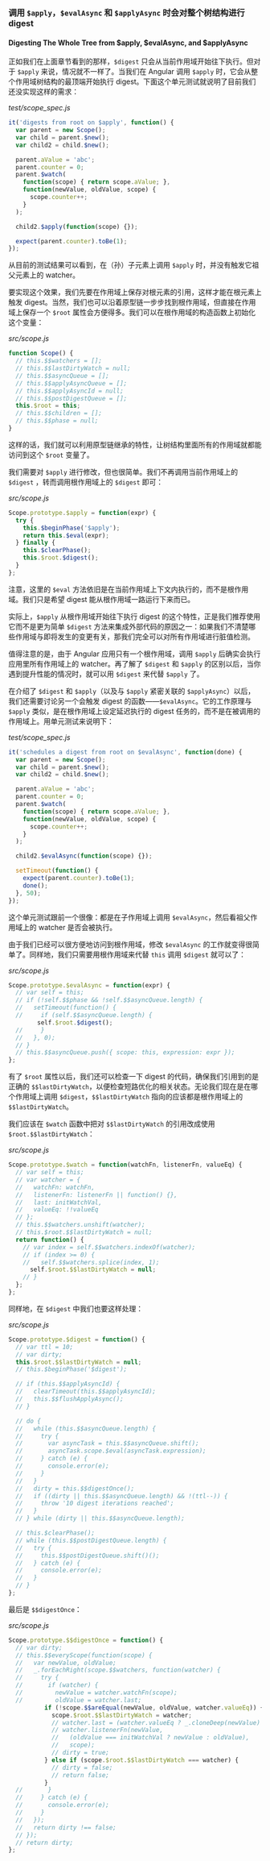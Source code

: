 ### 调用 `$apply`，`$evalAsync` 和 `$applyAsync` 时会对整个树结构进行 digest

#### Digesting The Whole Tree from $apply, $evalAsync, and $applyAsync

正如我们在上面章节看到的那样，`$digest` 只会从当前作用域开始往下执行。但对于 `$apply` 来说，情况就不一样了。当我们在 Angular 调用 `$apply` 时，它会从整个作用域树结构的最顶端开始执行 digest。下面这个单元测试就说明了目前我们还没实现这样的需求：

_test/scope\_spec.js_

```js
it('digests from root on $apply', function() {
  var parent = new Scope();
  var child = parent.$new();
  var child2 = child.$new();

  parent.aValue = 'abc';
  parent.counter = 0;
  parent.$watch(
    function(scope) { return scope.aValue; },
    function(newValue, oldValue, scope) {
      scope.counter++;
    }
  );

  child2.$apply(function(scope) {});

  expect(parent.counter).toBe(1);
});
```

从目前的测试结果可以看到，在（孙）子元素上调用 `$apply` 时，并没有触发它祖父元素上的 watcher。

要实现这个效果，我们先要在作用域上保存对根元素的引用，这样才能在根元素上触发 digest。当然，我们也可以沿着原型链一步步找到根作用域，但直接在作用域上保存一个 `$root` 属性会方便得多。我们可以在根作用域的构造函数上初始化这个变量：

_src/scope.js_

```js
function Scope() {
  // this.$$watchers = [];
  // this.$$lastDirtyWatch = null;
  // this.$$asyncQueue = [];
  // this.$$applyAsyncQueue = [];
  // this.$$applyAsyncId = null;
  // this.$$postDigestQueue = [];
  this.$root = this;
  // this.$$children = [];
  // this.$$phase = null;
}
```

这样的话，我们就可以利用原型链继承的特性，让树结构里面所有的作用域就都能访问到这个 `$root` 变量了。

我们需要对 `$apply` 进行修改，但也很简单。我们不再调用当前作用域上的 `$digest` ，转而调用根作用域上的 `$digest` 即可：

_src/scope.js_

```js
Scope.prototype.$apply = function(expr) {
  try {
    this.$beginPhase('$apply');
    return this.$eval(expr);
  } finally {
    this.$clearPhase();
    this.$root.$digest();
  }
};
```

注意，这里的 `$eval` 方法依旧是在当前作用域上下文内执行的，而不是根作用域。我们只是希望 digest 能从根作用域一路运行下来而已。

实际上，`$apply` 从根作用域开始往下执行 digest 的这个特性，正是我们推荐使用它而不是更为简单 `$digest` 方法来集成外部代码的原因之一：如果我们不清楚哪些作用域与即将发生的变更有关，那我们完全可以对所有作用域进行脏值检测。

值得注意的是，由于 Angular 应用只有一个根作用域，调用 `$apply` 后确实会执行应用里所有作用域上的 watcher。再了解了 `$digest` 和 `$apply` 的区别以后，当你遇到提升性能的情况时，就可以用 `$digest` 来代替 `$apply` 了。

在介绍了 `$digest` 和 `$apply`（以及与 `$apply` 紧密关联的 `$applyAsync`）以后，我们还需要讨论另一个会触发 digest 的函数——`$evalAsync`。它的工作原理与 `$apply` 类似，是在根作用域上设定延迟执行的 digest 任务的，而不是在被调用的作用域上。用单元测试来说明下：

_test/scope\_spec.js_

```js
it('schedules a digest from root on $evalAsync', function(done) {
  var parent = new Scope();
  var child = parent.$new();
  var child2 = child.$new();

  parent.aValue = 'abc';
  parent.counter = 0;
  parent.$watch(
    function(scope) { return scope.aValue; },
    function(newValue, oldValue, scope) {
      scope.counter++;
    }
  );

  child2.$evalAsync(function(scope) {});

  setTimeout(function() {
    expect(parent.counter).toBe(1);
    done();
  }, 50);
});
```

这个单元测试跟前一个很像：都是在子作用域上调用 `$evalAsync`，然后看祖父作用域上的 watcher 是否会被执行。

由于我们已经可以很方便地访问到根作用域，修改 `$evalAsync` 的工作就变得很简单了。同样地，我们只需要用根作用域来代替 `this` 调用 `$digest` 就可以了：

_src/scope.js_

```js
Scope.prototype.$evalAsync = function(expr) {
  // var self = this;
  // if (!self.$$phase && !self.$$asyncQueue.length) {
  //   setTimeout(function() {
  //     if (self.$$asyncQueue.length) {
        self.$root.$digest();
  //     }
  //   }, 0);
  // }
  // this.$$asyncQueue.push({ scope: this, expression: expr });
};
```

有了 `$root` 属性以后，我们还可以检查一下 digest 的代码，确保我们引用到的是正确的 `$$lastDirtyWatch`，以便检查短路优化的相关状态。无论我们现在是在哪个作用域上调用 `$digest`，`$$lastDirtyWatch` 指向的应该都是根作用域上的 `$$lastDirtyWatch`。

我们应该在 `$watch` 函数中把对 `$$lastDirtyWatch` 的引用改成使用 `$root.$$lastDirtyWatch`：

_src/scope.js_

```js
Scope.prototype.$watch = function(watchFn, listenerFn, valueEq) {
  // var self = this;
  // var watcher = {
  //   watchFn: watchFn,
  //   listenerFn: listenerFn || function() {},
  //   last: initWatchVal,
  //   valueEq: !!valueEq
  // };
  // this.$$watchers.unshift(watcher);
  // this.$root.$$lastDirtyWatch = null;
  return function() {
    // var index = self.$$watchers.indexOf(watcher);
    // if (index >= 0) {
    //   self.$$watchers.splice(index, 1);
      self.$root.$$lastDirtyWatch = null;
    // }
  };
};
```

同样地，在 `$digest` 中我们也要这样处理：

_src/scope.js_

```js
Scope.prototype.$digest = function() {
  // var ttl = 10;
  // var dirty;
  this.$root.$$lastDirtyWatch = null;
  // this.$beginPhase('$digest');

  // if (this.$$applyAsyncId) {
  //   clearTimeout(this.$$applyAsyncId);
  //   this.$$flushApplyAsync();
  // }

  // do {
  //   while (this.$$asyncQueue.length) {
  //     try {
  //       var asyncTask = this.$$asyncQueue.shift();
  //       asyncTask.scope.$eval(asyncTask.expression);
  //     } catch (e) {
  //       console.error(e);
  //     }
  //   }
  //   dirty = this.$$digestOnce();
  //   if ((dirty || this.$$asyncQueue.length) && !(ttl--)) {
  //     throw '10 digest iterations reached';
  //   }
  // } while (dirty || this.$$asyncQueue.length);

  // this.$clearPhase();
  // while (this.$$postDigestQueue.length) {
  //   try {
  //     this.$$postDigestQueue.shift()();
  //   } catch (e) {
  //     console.error(e);
  //   }
  // }
};
```

最后是 `$$digestOnce`：

_src/scope.js_

```js
Scope.prototype.$$digestOnce = function() {
  // var dirty;
  // this.$$everyScope(function(scope) {
  //   var newValue, oldValue;
  //   _.forEachRight(scope.$$watchers, function(watcher) {
  //     try {
  //       if (watcher) {
  //         newValue = watcher.watchFn(scope);
  //         oldValue = watcher.last;
          if (!scope.$$areEqual(newValue, oldValue, watcher.valueEq)) {
            scope.$root.$$lastDirtyWatch = watcher;
            // watcher.last = (watcher.valueEq ? _.cloneDeep(newValue) : newValue);
            // watcher.listenerFn(newValue,
            //   (oldValue === initWatchVal ? newValue : oldValue),
            //   scope);
            // dirty = true;
          } else if (scope.$root.$$lastDirtyWatch === watcher) {
            // dirty = false;
            // return false;
          }
  //       }
  //     } catch (e) {
  //       console.error(e);
  //     }
  //   });
  //   return dirty !== false;
  // });
  // return dirty;
};
```



